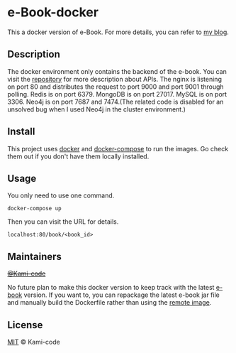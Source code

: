 # e-Book-docker
This a docker version of e-Book. For more details, you can refer to [my blog](https://www.kami-code.com/2021/12/18/SE3353-assignment10/).

## Description
The docker environment only contains the backend of the e-book.
You can visit the [repository]((https://github.com/Kami-code/e-Book)) for more description about APIs. The nginx is listening on port 80 and distributes the request to port 9000 and port 9001 through polling. Redis is on port 6379. MongoDB is on port 27017. MySQL is on port 3306. Neo4j is on port 7687 and 7474.(The related code is disabled for an unsolved bug when I used Neo4j in the cluster environment.)

## Install

This project uses [docker](https://www.docker.com/) and [docker-compose](https://docs.docker.com/compose/) to run the images. Go check them out if you don't have them locally installed.

## Usage

You only need to use one command.

```
docker-compose up
```
Then you can visit the URL for details.

```
localhost:80/book/<book_id>
```

## Maintainers

~~[@Kami-code](https://github.com/Kami-code)~~

No future plan to make this docker version to keep track with the latest [e-book](https://github.com/Kami-code/e-Book) version. If you want to, you can repackage the latest e-book jar file and manually build the Dockerfile rather than using the [remote image](https://hub.docker.com/repository/docker/kamicode/e-book-docker).

## License

[MIT](LICENSE) © Kami-code
